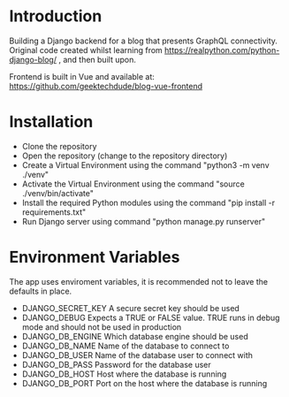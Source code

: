 # Introduction
Building a Django backend for a blog that presents GraphQL connectivity. Original code created whilst learning from https://realpython.com/python-django-blog/ , and then built upon.

Frontend is built in Vue and available at: https://github.com/geektechdude/blog-vue-frontend

# Installation
- Clone the repository
- Open the repository (change to the repository directory)
- Create a Virtual Environment using the command "python3 -m venv ./venv"
- Activate the Virtual Environment using the command "source ./venv/bin/activate"
- Install the required Python modules using the command "pip install -r requirements.txt"
- Run Django server using command "python manage.py runserver"

# Environment Variables
The app uses enviroment variables, it is recommended not to leave the defaults in place.

- DJANGO_SECRET_KEY
A secure secret key should be used
- DJANGO_DEBUG
Expects a TRUE or FALSE value. TRUE runs in debug mode and should not be used in production
- DJANGO_DB_ENGINE
Which database engine should be used
- DJANGO_DB_NAME
Name of the database to connect to
- DJANGO_DB_USER
Name of the database user to connect with
- DJANGO_DB_PASS
Password for the database user
- DJANGO_DB_HOST
Host where the database is running
- DJANGO_DB_PORT
Port on the host where the database is running
